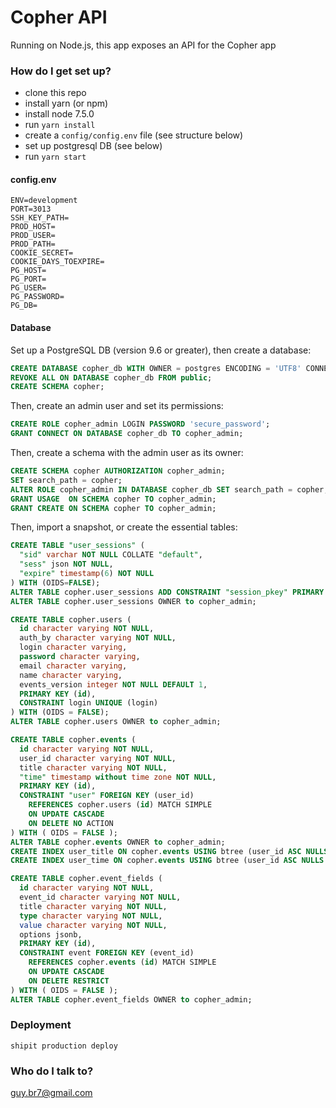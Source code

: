 # Copher API #

Running on Node.js, this app exposes an API for the Copher app

### How do I get set up? ###
* clone this repo
* install yarn (or npm)
* install node 7.5.0
* run `yarn install`
* create a `config/config.env` file (see structure below)
* set up postgresql DB (see below)
* run `yarn start`

#### config.env ####
```
ENV=development
PORT=3013
SSH_KEY_PATH=
PROD_HOST=
PROD_USER=
PROD_PATH=
COOKIE_SECRET=
COOKIE_DAYS_TOEXPIRE=
PG_HOST=
PG_PORT=
PG_USER=
PG_PASSWORD=
PG_DB=
```

#### Database ####
Set up a PostgreSQL DB (version 9.6 or greater), then create a database:
```sql
CREATE DATABASE copher_db WITH OWNER = postgres ENCODING = 'UTF8' CONNECTION LIMIT = -1;
REVOKE ALL ON DATABASE copher_db FROM public;
CREATE SCHEMA copher;
```
Then, create an admin user and set its permissions:
```sql
CREATE ROLE copher_admin LOGIN PASSWORD 'secure_password';
GRANT CONNECT ON DATABASE copher_db TO copher_admin;
```
Then, create a schema with the admin user as its owner:
```sql
CREATE SCHEMA copher AUTHORIZATION copher_admin;
SET search_path = copher;
ALTER ROLE copher_admin IN DATABASE copher_db SET search_path = copher;
GRANT USAGE  ON SCHEMA copher TO copher_admin;
GRANT CREATE ON SCHEMA copher TO copher_admin;
```
Then, import a snapshot, or create the essential tables:
```sql
CREATE TABLE "user_sessions" (
  "sid" varchar NOT NULL COLLATE "default",
  "sess" json NOT NULL,
  "expire" timestamp(6) NOT NULL
) WITH (OIDS=FALSE);
ALTER TABLE copher.user_sessions ADD CONSTRAINT "session_pkey" PRIMARY KEY ("sid") NOT DEFERRABLE INITIALLY IMMEDIATE;
ALTER TABLE copher.user_sessions OWNER to copher_admin;

CREATE TABLE copher.users (
  id character varying NOT NULL,
  auth_by character varying NOT NULL,
  login character varying,
  password character varying,
  email character varying,
  name character varying,
  events_version integer NOT NULL DEFAULT 1,
  PRIMARY KEY (id),
  CONSTRAINT login UNIQUE (login)
) WITH (OIDS = FALSE);
ALTER TABLE copher.users OWNER to copher_admin;

CREATE TABLE copher.events (
  id character varying NOT NULL,
  user_id character varying NOT NULL,
  title character varying NOT NULL,
  "time" timestamp without time zone NOT NULL,
  PRIMARY KEY (id),
  CONSTRAINT "user" FOREIGN KEY (user_id)
    REFERENCES copher.users (id) MATCH SIMPLE
    ON UPDATE CASCADE
    ON DELETE NO ACTION
) WITH ( OIDS = FALSE );
ALTER TABLE copher.events OWNER to copher_admin;
CREATE INDEX user_title ON copher.events USING btree (user_id ASC NULLS LAST, title ASC NULLS LAST);
CREATE INDEX user_time ON copher.events USING btree (user_id ASC NULLS LAST, "time" DESC NULLS LAST);

CREATE TABLE copher.event_fields (
  id character varying NOT NULL,
  event_id character varying NOT NULL,
  title character varying NOT NULL,
  type character varying NOT NULL,
  value character varying NOT NULL,
  options jsonb,
  PRIMARY KEY (id),
  CONSTRAINT event FOREIGN KEY (event_id)
    REFERENCES copher.events (id) MATCH SIMPLE
    ON UPDATE CASCADE
    ON DELETE RESTRICT
) WITH ( OIDS = FALSE );
ALTER TABLE copher.event_fields OWNER to copher_admin;
```
### Deployment ###
```
shipit production deploy
```

### Who do I talk to? ###
guy.br7@gmail.com
